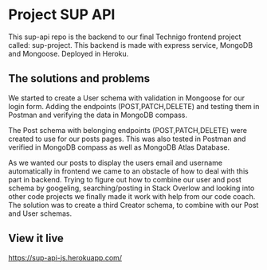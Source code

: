# Project SUP API

This sup-api repo is the backend to our final Technigo frontend project called: sup-project. 
This backend is made with express service, MongoDB and Mongoose. 
Deployed in Heroku.

## The solutions and problems

We started to create a User schema with validation in Mongoose for our login form. 
Adding the endpoints (POST,PATCH,DELETE) and testing them in Postman and verifying the data in MongoDB compass.

The Post schema with belonging endpoints (POST,PATCH,DELETE) were created to use for our posts pages. 
This was also tested in Postman and verified in MongoDB compass as well as MongoDB Atlas Database.

As we wanted our posts to display the users email and username automatically in frontend we came to an obstacle of how to deal with this part in backend. Trying to figure out how to combine our user and post schema by googeling, searching/posting in Stack Overlow and looking into other code projects we finally made it work with help from our code coach. The solution was to create a third Creator schema, to combine with our Post and User schemas.

## View it live

https://sup-api-js.herokuapp.com/
